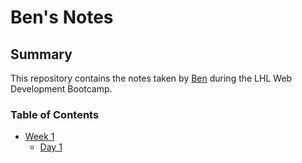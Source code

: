 # Ben's Notes
## Summary

This repository contains the notes taken by [Ben](https://github.com/bkcatton) during the LHL Web Development Bootcamp. 

### Table of Contents
* [Week 1](/Week_1)
  * [Day 1](/Week_1/Day_1)